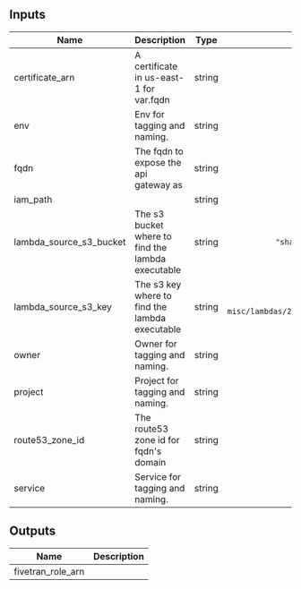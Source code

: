 <!-- START -->
## Inputs

| Name | Description | Type | Default | Required |
|------|-------------|:----:|:-----:|:-----:|
| certificate\_arn | A certificate in us-east-1 for var.fqdn | string | n/a | yes |
| env | Env for tagging and naming. | string | n/a | yes |
| fqdn | The fqdn to expose the api gateway as | string | n/a | yes |
| iam\_path |  | string | `"/"` | no |
| lambda\_source\_s3\_bucket | The s3 bucket where to find the lambda executable | string | `"shared-infra-prod-assets"` | no |
| lambda\_source\_s3\_key | The s3 key where to find the lambda executable | string | `"go-misc/lambdas/2019/06/03/github_to_firehose.zip"` | no |
| owner | Owner for tagging and naming. | string | n/a | yes |
| project | Project for tagging and naming. | string | n/a | yes |
| route53\_zone\_id | The route53 zone id for fqdn's domain | string | n/a | yes |
| service | Service for tagging and naming. | string | n/a | yes |

## Outputs

| Name | Description |
|------|-------------|
| fivetran\_role\_arn |  |

<!-- END -->